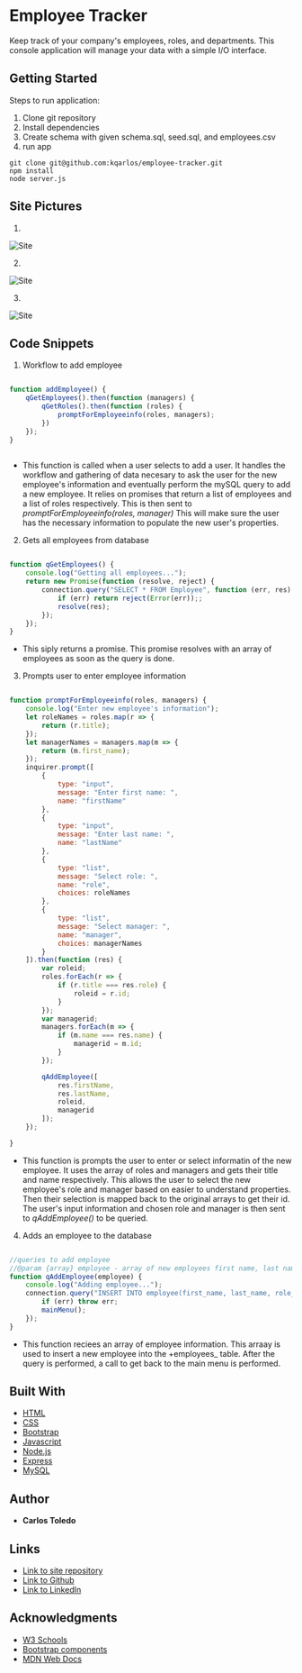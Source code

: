 # Employee Tracker

Keep track of your company's employees, roles, and departments. This console application will manage your data with a simple I/O interface.

## Getting Started

Steps to run application:
1. Clone git repository
2. Install dependencies
3. Create schema with given schema.sql, seed.sql, and employees.csv
4. run app

```
git clone git@github.com:kqarlos/employee-tracker.git
npm install
node server.js

```

## Site Pictures

1. 

![Site](assets/images/.png)

2. 

![Site](assets/images/.png)


3. 

![Site](assets/images/.png)

## Code Snippets


1. Workflow to add employee

```javascript

function addEmployee() {
    qGetEmployees().then(function (managers) {
        qGetRoles().then(function (roles) {
            promptForEmployeeinfo(roles, managers);
        })
    });
}
    
```
* This function is called when a user selects to add a user. It handles the workflow and gathering of data necesary to ask the user for the new employee's information and eventually perform the mySQL query to add a new employee. It relies on promises that return a list of employees and a list of roles respectively. This is then sent to _promptForEmployeeinfo(roles, manager)_ This will make sure the user has the necessary information to populate the new user's properties.

2. Gets all employees from database

```javascript

function qGetEmployees() {
    console.log("Getting all employees...");
    return new Promise(function (resolve, reject) {
        connection.query("SELECT * FROM Employee", function (err, res) {
            if (err) return reject(Error(err));;
            resolve(res);
        });
    });
}

```
* This siply returns a promise. This promise resolves with an array of employees as soon as the query is done. 

3. Prompts user to enter employee information

```javascript

function promptForEmployeeinfo(roles, managers) {
    console.log("Enter new employee's information");
    let roleNames = roles.map(r => {
        return (r.title);
    });
    let managerNames = managers.map(m => {
        return (m.first_name);
    });
    inquirer.prompt([
        {
            type: "input",
            message: "Enter first name: ",
            name: "firstName"
        },
        {
            type: "input",
            message: "Enter last name: ",
            name: "lastName"
        },
        {
            type: "list",
            message: "Select role: ",
            name: "role",
            choices: roleNames
        },
        {
            type: "list",
            message: "Select manager: ",
            name: "manager",
            choices: managerNames
        }
    ]).then(function (res) {
        var roleid;
        roles.forEach(r => {
            if (r.title === res.role) {
                roleid = r.id;
            }
        });
        var managerid;
        managers.forEach(m => {
            if (m.name === res.name) {
                managerid = m.id;
            }
        });

        qAddEmployee([
            res.firstName,
            res.lastName,
            roleid,
            managerid
        ]);
    });

}

```
* This function is prompts the user to enter or select informatin of the new employee. It uses the array of roles and managers and gets their title and name respectively. This allows the user to select the new employee's role and manager based on easier to understand properties. Then their selection is mapped back to the original arrays to get their id. The user's input information and chosen role and manager is then sent to _qAddEmployee()_ to be queried.

4. Adds an employee to the database

```javascript

//queries to add employee
//@param {array} employee - array of new employees first name, last name and roleid
function qAddEmployee(employee) {
    console.log("Adding employee...");
    connection.query("INSERT INTO employee(first_name, last_name, role_id, manager_id) VALUES (?, ?, ?, ?)", employee, function (err, res) {
        if (err) throw err;
        mainMenu();
    });
}

```
* This function reciees an array of employee information. This arraay is used to insert a new employee into the +employees_ table. After the query is performed, a call to get back to the main menu is performed.

## Built With

* [HTML](https://developer.mozilla.org/en-US/docs/Web/HTML)
* [CSS](https://developer.mozilla.org/en-US/docs/Web/CSS)
* [Bootstrap](https://getbootstrap.com/)
* [Javascript](https://www.javascript.com/)
* [Node.js](https://nodejs.org/en/)
* [Express](https://www.npmjs.com/package/express)
* [MySQL](https://www.mysql.com/)

## Author

 * **Carlos Toledo** 

## Links

- [Link to site repository](https://github.com/kqarlos/employee-tracker)
- [Link to Github](https://www.github.com/kqarlos)
- [Link to LinkedIn](https://www.linkedin.com/in/carlos-toledo415/)


## Acknowledgments

* [W3 Schools](https://www.w3schools.com/)
* [Bootstrap components](https://getbootstrap.com/docs/4.4/components/navbar/)
* [MDN Web Docs](https://developer.mozilla.org/en-US/docs/Web/API/Document_Object_Model)